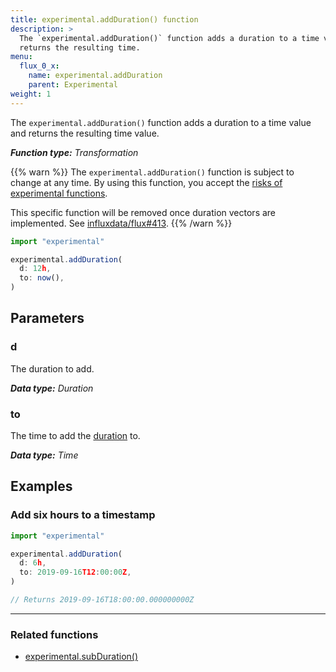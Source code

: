```yaml
---
title: experimental.addDuration() function
description: >
  The `experimental.addDuration()` function adds a duration to a time value and
  returns the resulting time.
menu:
  flux_0_x:
    name: experimental.addDuration
    parent: Experimental
weight: 1
---
```


The `experimental.addDuration()` function adds a duration to a time value and
returns the resulting time value.

_**Function type:** Transformation_

{{% warn %}}
The `experimental.addDuration()` function is subject to change at any time.
By using this function, you accept the [risks of experimental functions](/flux/v0.x/stdlib/experimental/#use-experimental-functions-at-your-own-risk).

This specific function will be removed once duration vectors are implemented.
See [influxdata/flux#413](https://github.com/influxdata/flux/issues/413).
{{% /warn %}}

```js
import "experimental"

experimental.addDuration(
  d: 12h,
  to: now(),
)
```

## Parameters

### d
The duration to add.

_**Data type:** Duration_

### to
The time to add the [duration](#d) to.

_**Data type:** Time_

## Examples

### Add six hours to a timestamp
```js
import "experimental"

experimental.addDuration(
  d: 6h,
  to: 2019-09-16T12:00:00Z,
)

// Returns 2019-09-16T18:00:00.000000000Z
```

---

### Related functions
- [experimental.subDuration()](/flux/v0.x/stdlib/experimental/subduration/)
